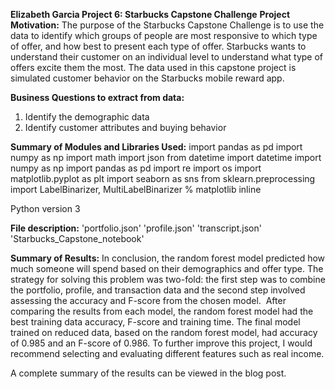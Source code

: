 
__Elizabeth Garcia Project 6: Starbucks Capstone Challenge__
__Project Motivation:__
The purpose of the Starbucks Capstone Challenge is to use the 
data to identify which groups of people are most responsive to
which type of offer, and how best to present each type of offer.
Starbucks wants to understand their customer on an individual level to understand what type of
offers excite them the most. The data used in this capstone project
is simulated customer behavior on the Starbucks mobile reward app.


__Business Questions to extract from data:__
1. Identify the demographic data
2. Identify customer attributes and buying behavior

__Summary of Modules and Libraries Used:__
import pandas as pd
import numpy as np
import math
import json
from datetime import datetime
import numpy as np
import pandas as pd
import re
import os
import matplotlib.pyplot as plt
import seaborn as sns
from sklearn.preprocessing import LabelBinarizer, MultiLabelBinarizer
% matplotlib inline
 
 Python version 3

__File description:__
'portfolio.json'
'profile.json'
'transcript.json'
'Starbucks_Capstone_notebook'

__Summary of Results:__
In conclusion, the random forest model predicted how much someone will spend based on their demographics and offer type. The strategy for solving this problem was two-fold: the first step was to combine the portfolio, profile, and transaction data and the second step involved assessing the accuracy and F-score from the chosen model. 
 After comparing the results from each model, the random forest model had the best training data accuracy, F-score and training time. The final model trained on reduced data, based on the random forest model, had accuracy of 0.985 and an F-score of 0.986. To further improve this project, I would recommend selecting and evaluating different features such as real income.


A complete summary of the results can be viewed in the blog post.


